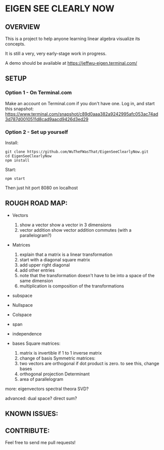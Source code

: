 # EIGEN SEE CLEARLY NOW #

## OVERVIEW ##

This is a project to help anyone learning linear algebra visualize its concepts.

It is still a very, very early-stage work in progress.

A demo should be available at https://jeffwu-eigen.terminal.com/

## SETUP ##

### Option 1 - On Terminal.com ###

Make an account on Terminal.com if you don't have one.  Log in, and start this snapshot: https://www.terminal.com/snapshot/c89d0aaa382a9242995afc053ac74ad3d787d0010511d8cad9aacd9426d3ed29

### Option 2 - Set up yourself ###

Install:

    git clone https://github.com/WuTheFWasThat/EigenSeeClearlyNow.git
    cd EigenSeeClearlyNow
    npm install

Start:

    npm start

Then just hit port 8080 on localhost

## ROUGH ROAD MAP: ##

- Vectors
  1.  show a vector
      show a vector in 3 dimensions
  2.  vector addition
      show vector addition commutes (with a parallelogram?)
- Matrices
  1. explain that a matrix is a linear transformation
  2. start with a diagonal square matrix
  3. add upper right diagonal
  4. add other entries
  5. note that the transformation doesn't have to be into a space of the same dimension
  6. multiplication is composition of the transformations

- subspace
- Nullspace
- Colspace
- span
- independence
- bases
Square matrices:
  1. matrix is invertible if 1 to 1 inverse matrix
  2. change of basis
  Symmetric matrices:
  2. two vectors are orthogonal if dot product is zero.
     to see this, change bases
  3. orthogonal projection
  Determinant
  1. area of parallelogram

more:
  eigenvectors
  spectral theora
  SVD?


advanced:
  dual space?
  direct sum?

## KNOWN ISSUES: ##

## CONTRIBUTE: ##

Feel free to send me pull requests!

